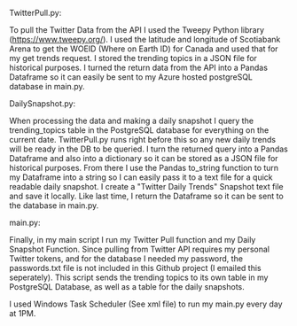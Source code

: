 TwitterPull.py: 

To pull the Twitter Data from the API I used the Tweepy Python library (https://www.tweepy.org/). I used the latitude and longitude of Scotiabank Arena to get the WOEID (Where on Earth ID) for Canada and used that for my get trends request. I stored the trending topics in a JSON file for historical purposes. I turned the return data from the API into a Pandas Dataframe so it can easily be sent to my Azure hosted postgreSQL database in main.py.

DailySnapshot.py: 

When processing the data and making a daily snapshot I query the trending_topics table in the PostgreSQL database for everything on the current date. TwitterPull.py runs right before this so any new daily trends will be ready in the DB to be queried. I turn the returned query into a Pandas Dataframe and also into a dictionary so it can be stored as a JSON file for historical purposes. From there I use the Pandas to_string function to turn my Dataframe into a string so I can easily pass it to a text file for a quick readable daily snapshot. I create a "Twitter Daily Trends" Snapshot text file and save it locally. Like last time, I return the Dataframe so it can be sent to the database in main.py.

main.py: 

Finally, in my main script I run my Twitter Pull function and my Daily Snapshot Function. Since pulling from Twitter API requires my personal Twitter tokens, and for the database I needed my password, the passwords.txt file is not included in this Github project (I emailed this seperately). This script sends the trending topics to its own table in my PostgreSQL Database, as well as a table for the daily snapshots.

I used Windows Task Scheduler (See xml file) to run my main.py every day at 1PM.
